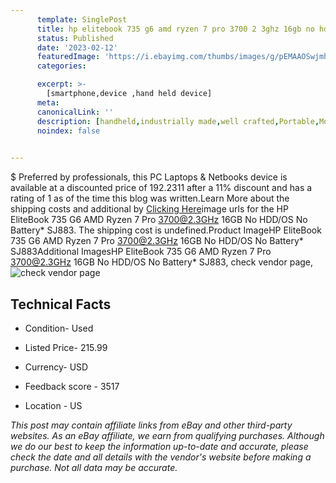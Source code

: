 ```yaml
---
      template: SinglePost
      title: hp elitebook 735 g6 amd ryzen 7 pro 3700 2 3ghz 16gb no hdd os no battery sj883
      status: Published
      date: '2023-02-12'
      featuredImage: 'https://i.ebayimg.com/thumbs/images/g/pEMAAOSwjmhj3At-/s-l225.jpg'
      categories: 

      excerpt: >-
        [smartphone,device ,hand held device]
      meta:
      canonicalLink: ''
      description: [handheld,industrially made,well crafted,Portable,Mobile,Compact,Convenient,Lightweight,Maneuverable,Man-portable,Miniature,Carriable,Hand-held,Light,Holdable,Transportable,Mobile device,Pocket-sized,On-the-go,Wireless,Cordless,Compact size,Convenient size, smartphone,device ,hand held device]
      noindex: false

        
---
```

$
    Preferred by professionals, this PC Laptops & Netbooks device is available at a discounted price of 192.2311 after a 11% discount and has a rating of 1 as of the time this blog was written.Learn More about the shipping costs and additional by [Clicking Here](https://www.ebay.com/itm/266115290355?hash=item3df5b514f3%3Ag%3ApEMAAOSwjmhj3At-&mkevt=1&mkcid=1&mkrid=711-53200-19255-0&campid=%253CePNCampaignId%253E&customid=%253CreferenceId%253E&toolid=10049)image urls for the HP EliteBook 735 G6 AMD Ryzen 7 Pro 3700@2.3GHz 16GB No HDD/OS No Battery* SJ883. The shipping cost is undefined.Product ImageHP EliteBook 735 G6 AMD Ryzen 7 Pro 3700@2.3GHz 16GB No HDD/OS No Battery* SJ883Additional ImagesHP EliteBook 735 G6 AMD Ryzen 7 Pro 3700@2.3GHz 16GB No HDD/OS No Battery* SJ883, check vendor page, ![check vendor page](https://origin-galleryplus.ebayimg.com/ws/web/266115290355_2_0_1/225x225.jpg,https://origin-galleryplus.ebayimg.com/ws/web/266115290355_3_0_1/225x225.jpg,https://origin-galleryplus.ebayimg.com/ws/web/266115290355_4_0_1/225x225.jpg,https://origin-galleryplus.ebayimg.com/ws/web/266115290355_5_0_1/225x225.jpg,https://origin-galleryplus.ebayimg.com/ws/web/266115290355_6_0_1/225x225.jpg,https://origin-galleryplus.ebayimg.com/ws/web/266115290355_7_0_1/225x225.jpg,https://origin-galleryplus.ebayimg.com/ws/web/266115290355_8_0_1/225x225.jpg,https://origin-galleryplus.ebayimg.com/ws/web/266115290355_9_0_1/225x225.jpg,https://origin-galleryplus.ebayimg.com/ws/web/266115290355_10_0_1/225x225.jpg)
    
    

 ## Technical Facts 



     
      

 - Condition- Used 


      

 - Listed Price- 215.99 


      

 - Currency- USD 


      

 - Feedback score - 3517 


      

 - Location - US 


      
      

 *_This post may contain affiliate links from eBay and other third-party websites. As an eBay affiliate, we earn from qualifying purchases. Although we do our best to keep the information up-to-date and accurate, please check the date and all details with the vendor's website before making a purchase. Not all data may be accurate._*



    
    
    
    
    